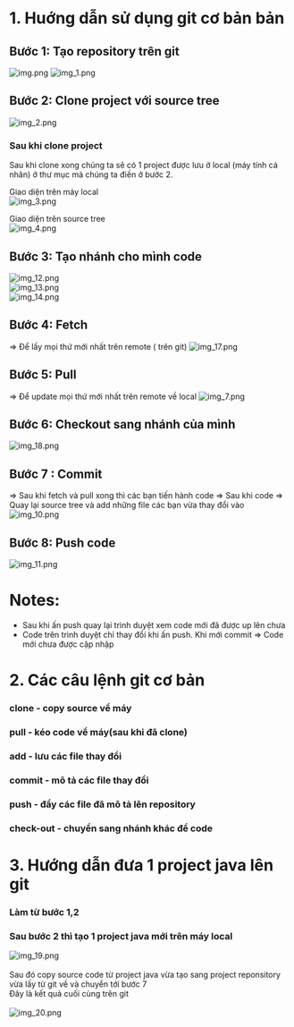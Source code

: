 # 1. Huớng dẫn sử dụng git cơ bản bản

## Bước 1: Tạo repository trên git 
![img.png](img.png)
![img_1.png](img_1.png)

## Bước 2: Clone project với source tree 
![img_2.png](img_2.png)

### Sau khi clone project 
Sau khi clone xong chúng ta sẽ có 1 project được lưu ở local (máy tính cá nhân) ở thư mục mà chúng ta điền ở bước 2. 

Giao diện trên máy local <br/>
![img_3.png](img_3.png) <br/>

Giao diện trên source tree <br/>
![img_4.png](img_4.png) <br/>

## Bước 3: Tạo nhánh cho mình code
![img_12.png](img_12.png) <br/>
![img_13.png](img_13.png) <br/>
![img_14.png](img_14.png)  <br/>

## Bước 4: Fetch 
 => Để lấy mọi thứ mới nhất trên remote ( trên git)
![img_17.png](img_17.png)

## Bước 5: Pull 
=> Để update mọi thứ mới nhất trên remote về local 
![img_7.png](img_7.png)

## Bước 6: Checkout sang nhánh của mình
![img_18.png](img_18.png)

## Bước 7 : Commit  
=> Sau khi fetch và pull xong thì các bạn tiến hành code 
=> Sau khi code => Quay lại source tree và add những file các bạn vừa thay đổi vào 
![img_10.png](img_10.png)

## Bước 8: Push code
![img_11.png](img_11.png)

# Notes:
- Sau khi ấn push quay lại trình duyệt xem code mới đã được up lên chưa
- Code trên trình duyệt chỉ thay đổi khi ấn push. Khi mới commit => Code mới chưa được cập nhập

# 2. Các câu lệnh git cơ bản 
### clone - copy source về máy <br/>
### pull - kéo code về máy(sau khi đã clone) <br/> 
### add - lưu các file thay đổi <br/>
### commit - mô tả các file thay đổi <br/>
### push - đẩy các file đã mô tả lên repository <br/> 
### check-out - chuyển sang nhánh khác để code <br/> 

# 3. Hướng dẫn đưa 1 project java lên git  
### Làm từ bước 1,2 
### Sau bước 2 thì tạo 1 project java mới trên máy local 
![img_19.png](img_19.png) <br/>
<br/>
Sau đó copy source code từ project java vừa tạo sang project reponsitory vừa lấy từ git về và chuyển tới bước 7  <br/>
Đây là kết quả cuối cùng trên git <br/>
<br/>
![img_20.png](img_20.png)


